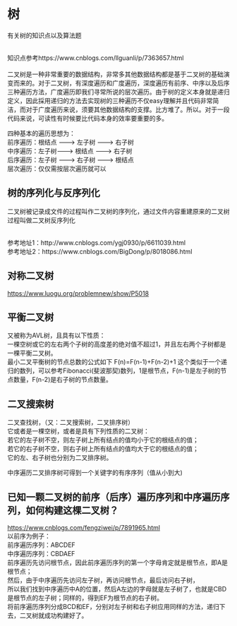 # 树
有关树的知识点以及算法题

<br>
知识点参考https://www.cnblogs.com/llguanli/p/7363657.html <br>

<br>
二叉树是一种非常重要的数据结构，非常多其他数据结构都是基于二叉树的基础演变而来的。对于二叉树，有深度遍历和广度遍历，深度遍历有前序、中序以及后序三种遍历方法，广度遍历即我们寻常所说的层次遍历。由于树的定义本身就是递归定义，因此採用递归的方法去实现树的三种遍历不仅easy理解并且代码非常简洁，而对于广度遍历来说，须要其他数据结构的支撑。比方堆了。所以。对于一段代码来说，可读性有时候要比代码本身的效率要重要的多。

四种基本的遍历思想为：<br>
前序遍历：根结点 ---> 左子树 ---> 右子树<br>
中序遍历：左子树---> 根结点 ---> 右子树<br>
后序遍历：左子树 ---> 右子树 ---> 根结点<br>
层次遍历：仅仅需按层次遍历就可以<br>

## 树的序列化与反序列化
二叉树被记录成文件的过程叫作二叉树的序列化，通过文件内容重建原来的二叉树过程叫做二叉树反序列化

<br>
参考地址1：http://www.cnblogs.com/ygj0930/p/6611039.html <br>
参考地址2：https://www.cnblogs.com/BigDong/p/8018086.html <br>


## 对称二叉树
https://www.luogu.org/problemnew/show/P5018<br>


## 平衡二叉树
又被称为AVL树，且具有以下性质：<br>
一棵空树或它的左右两个子树的高度差的绝对值不超过1，并且左右两个子树都是一棵平衡二叉树。<br>
最小二叉平衡树的节点总数的公式如下 F(n)=F(n-1)+F(n-2)+1 这个类似于一个递归的数列，可以参考Fibonacci(斐波那契)数列，1是根节点，F(n-1)是左子树的节点数量，F(n-2)是右子树的节点数量。


## 二叉搜索树
二叉查找树，（又：二叉搜索树，二叉排序树）<br>
它或者是一棵空树，或者是具有下列性质的二叉树：<br> 
若它的左子树不空，则左子树上所有结点的值均小于它的根结点的值；<br> 
若它的右子树不空，则右子树上所有结点的值均大于它的根结点的值； <br>
它的左、右子树也分别为二叉排序树。<br>

中序遍历二叉排序树可得到一个关键字的有序序列（值从小到大)<br>


## 已知一颗二叉树的前序（后序）遍历序列和中序遍历序列，如何构建这棵二叉树？
https://www.cnblogs.com/fengziwei/p/7891965.html<br>
以前序为例子：<br>
前序遍历序列：ABCDEF<br>
中序遍历序列：CBDAEF<br>
前序遍历先访问根节点，因此前序遍历序列的第一个字母肯定就是根节点，即A是根节点；<br>
然后，由于中序遍历先访问左子树，再访问根节点，最后访问右子树，<br>
所以我们找到中序遍历中A的位置，然后A左边的字母就是左子树了，也就是CBD是根节点的左子树；同样的，得到EF为根节点的右子树。<br>
将前序遍历序列分成BCD和EF，分别对左子树和右子树应用同样的方法，递归下去，二叉树就成功构建好了。




